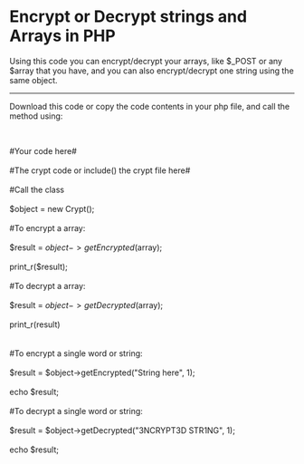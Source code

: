 <h1>Encrypt or Decrypt strings and Arrays in PHP</h1>

<p>Using this code you can encrypt/decrypt your arrays, like $_POST or any $array that you have, and you can also encrypt/decrypt one string using the same object.</p>

<hr>
<p>Download this code or copy the code contents in your php file, and call the method using:</p>
<br>


#Your code here#
<br><br>
#The crypt code or include() the crypt file here#
<br><br>
#Call the class
<br><br>
$object = new Crypt();
<br><br>
#To encrypt a array:
<br><br>
$result = $object->getEncrypted($array);
<br><br>
print_r($result);
<br><br>
#To decrypt a array:
<br><br>
$result = $object->getDecrypted($array);
<br><br>
print_r(result)
<br><br><br>
#To encrypt a single word or string:
<br><br>
$result = $object->getEncrypted("String here", 1);
<br><br>
echo $result;
<br><br>
#To decrypt a single word or string:
<br><br>
$result = $object->getDecrypted("3NCRYPT3D STR1NG", 1);
<br><br>
echo $result;
